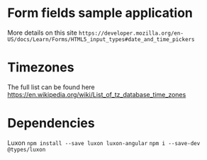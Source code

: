 # Form fields sample application


More details on this site `https://developer.mozilla.org/en-US/docs/Learn/Forms/HTML5_input_types#date_and_time_pickers`

# Timezones
The full list can be found here
https://en.wikipedia.org/wiki/List_of_tz_database_time_zones


# Dependencies
Luxon 
`npm install --save luxon luxon-angular`
`npm i --save-dev @types/luxon`




